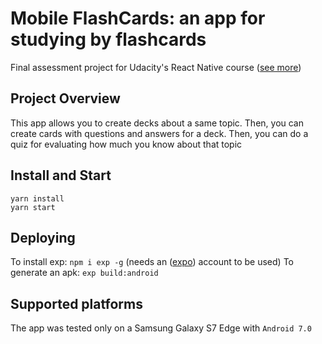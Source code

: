 # Mobile FlashCards: an app for studying by flashcards
Final assessment project for Udacity's React Native course
([see more](https://www.udacity.com/course/react-nanodegree--nd019))

## Project Overview
This app allows you to create decks about a same topic. Then, you can create cards with questions and answers for a deck. Then, you can do a quiz for evaluating how much you know about that topic

## Install and Start
```
yarn install
yarn start
```

## Deploying
To install exp: `npm i exp -g` (needs an ([expo](https://expo.io/)) account to be used)
To generate an apk: `exp build:android`

## Supported platforms
The app was tested only on a Samsung Galaxy S7 Edge with `Android 7.0`